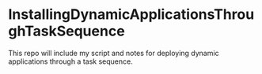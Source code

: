 # InstallingDynamicApplicationsThroughTaskSequence
This repo will include my script and notes for deploying dynamic applications through a task sequence.
